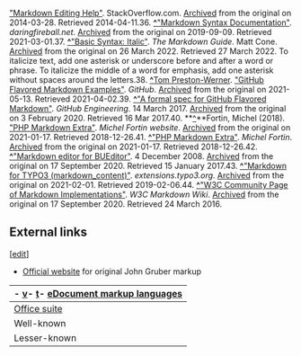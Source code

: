 ["Markdown Editing Help"](https://stackoverflow.com/editing-help). StackOverflow.com. [Archived](https://web.archive.org/web/20140328061854/http://stackoverflow.com/editing-help) from the original on 2014-03-28. Retrieved 2014-04-11.36. **[^](#cite_ref-37)**["Markdown Syntax Documentation"](https://daringfireball.net/projects/markdown/syntax#html). *daringfireball.net*. [Archived](https://web.archive.org/web/20190909051956/https://daringfireball.net/projects/markdown/syntax#html) from the original on 2019-09-09. Retrieved 2021-03-01.37. **[^](#cite_ref-italic_38-0)**["Basic Syntax: Italic"](https://www.markdownguide.org/basic-syntax/#italic). *The Markdown Guide*. Matt Cone. [Archived](https://web.archive.org/web/20220326234942/https://www.markdownguide.org/basic-syntax/#italic) from the original on 26 March 2022. Retrieved 27 March 2022. To italicize text, add one asterisk or underscore before and after a word or phrase. To italicize the middle of a word for emphasis, add one asterisk without spaces around the letters.38. **[^](#cite_ref-39)**[Tom Preston-Werner](/wiki/Tom_Preston-Werner). ["GitHub Flavored Markdown Examples"](https://github.com/mojombo/github-flavored-markdown/issues/1). *GitHub*. [Archived](https://web.archive.org/web/20210513154115/https://github.com/mojombo/github-flavored-markdown/issues/1) from the original on 2021-05-13. Retrieved 2021-04-02.39. **[^](#cite_ref-40)**["A formal spec for GitHub Flavored Markdown"](https://githubengineering.com/a-formal-spec-for-github-markdown/). *GitHub Engineering*. 14 March 2017. [Archived](https://web.archive.org/web/20200203205138/https://githubengineering.com/a-formal-spec-for-github-markdown/) from the original on 3 February 2020. Retrieved 16 Mar 2017.40. **[^](#cite_ref-fortin-2018_41-0)**Fortin, Michel (2018). ["PHP Markdown Extra"](https://michelf.ca/projects/php-markdown/extra). *Michel Fortin website*. [Archived](https://web.archive.org/web/20210117015819/https://michelf.ca/projects/php-markdown/extra/) from the original on 2021-01-17. Retrieved 2018-12-26.41. **[^](#cite_ref-42)**["PHP Markdown Extra"](https://michelf.ca/projects/php-markdown/extra). *Michel Fortin*. [Archived](https://web.archive.org/web/20210117015819/https://michelf.ca/projects/php-markdown/extra/) from the original on 2021-01-17. Retrieved 2018-12-26.42. **[^](#cite_ref-43)**["Markdown editor for BUEditor"](https://drupal.org/project/markdowneditor). 4 December 2008. [Archived](https://web.archive.org/web/20200917172201/https://www.drupal.org/project/markdowneditor) from the original on 17 September 2020. Retrieved 15 January 2017.43. **[^](#cite_ref-44)**["Markdown for TYPO3 (markdown_content)"](https://extensions.typo3.org/extension/markdown_content/). *extensions.typo3.org*. [Archived](https://web.archive.org/web/20210201205749/https://extensions.typo3.org/extension/markdown_content/) from the original on 2021-02-01. Retrieved 2019-02-06.44. **[^](#cite_ref-45)**["W3C Community Page of Markdown Implementations"](https://www.w3.org/community/markdown/wiki/MarkdownImplementations). *W3C Markdown Wiki*. [Archived](https://web.archive.org/web/20200917231621/https://www.w3.org/community/markdown/wiki/MarkdownImplementations) from the original on 17 September 2020. Retrieved 24 March 2016.

## External links

[[edit](/w/index.php?title=Markdown&amp;action=edit&amp;section=12)]

- [Official website](https://daringfireball.net/projects/markdown/) for original John Gruber markup

| - [v](/wiki/Template:Document_markup_languages)- [t](/wiki/Template_talk:Document_markup_languages)- [e](/wiki/Special:EditPage/Template:Document_markup_languages)[Document markup languages](/wiki/Markup_language) |
| --- |
| [Office suite](/wiki/Office_suite) | <ul><li>[Compound Document Format](/wiki/Compound_Document_Format)</li><li>[OOXML](/wiki/Office_Open_XML)<ul><li>[SpreadsheetML](/wiki/SpreadsheetML)</li><li>[PresentationML](/wiki/PresentationML)</li><li>[WordprocessingML](/wiki/WordprocessingML)</li></ul></li><li>[ODF](/wiki/OpenDocument)</li><li>[UOF](/wiki/Uniform_Office_Format)</li></ul> |
| Well-known | <ul><li>[HTML](/wiki/HTML)</li><li>[XHTML](/wiki/XHTML)</li><li>[MathML](/wiki/MathML)</li><li>[RTF](/wiki/Rich_Text_Format)</li><li>[TeX](/wiki/TeX)</li><li>[LaTeX](/wiki/LaTeX)</li><li>[Markdown]()</li></ul> |
| Lesser-known | <ul><li>